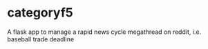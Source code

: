 # categoryf5
A flask app to manage a rapid news cycle megathread on reddit, i.e. baseball trade deadline
